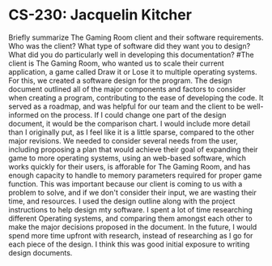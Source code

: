 # CS-230: Jacquelin Kitcher
Briefly summarize The Gaming Room client and their software requirements. Who was the client? What type of software did they want you to design?
What did you do particularly well in developing this documentation?
#The client is The Gaming Room, who wanted us to scale their current application, a game called Draw it or Lose it to multiple operating systems. For this, we created a software design for the program. The design document outlined all of the major components and factors to consider when creating a program, contributing to the ease of developing the code. It served as a roadmap, and was helpful for our team and the client to be well-informed on the process. If I could change one part of the design document, it would be the comparison chart. I would include more detail than I originally put, as I feel like it is a little sparse, compared to the other major revisions. We needed to consider several needs from the user, including proposing a plan that would achieve their goal of expanding their game to more operating systems, using an web-based software, which works quickly for their users, is afforable for The Gaming Room, and has enough capacity to handle to memory parameters required for proper game function. This was important because our client is coming to us with a problem to solve, and if we don't consider their input, we are wasting their time, and resources. I used the design outline along with the project instructions to help design mty software. I spent a lot of time researching different Operating systems, and comparing them amongst each other to make the major decisions proposed in the document. In the future, I would spend more time upfront with research, instead of researching as I go for each piece of the design. I think this was good initial exposure to writing design documents. 
